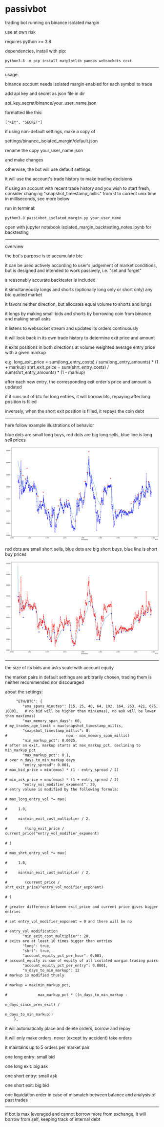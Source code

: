 # passivbot
trading bot running on binance isolated margin

use at own risk


requires python >= 3.8


dependencies, install with pip:


`python3.8 -m pip install matplotlib pandas websockets ccxt`


------------------------------------------------------------------

usage:

binance account needs isolated margin enabled for each symbol to trade

add api key and secret as json file in dir

api_key_secret/binance/your_user_name.json

formatted like this:

`["KEY", "SECRET"]`


if using non-default settings, make a copy of

settings/binance_isolated_margin/default.json

rename the copy your_user_name.json

and make changes

otherwise, the bot will use default settings

it will use the account's trade history to make trading decisions

if using an account with recent trade history and you wish to start fresh,
consider changing "snapshot_timestamp_millis" from 0 to current unix time in milliseconds, see more below

run in terminal:

`python3.8 passivbot_isolated_margin.py your_user_name`


open with jupyter notebook isolated_margin_backtesting_notes.ipynb for backtesting

------------------------------------------------------------------
overview

the bot's purpose is to accumulate btc

it can be used actively according to user's judgement of market conditions, but is designed and intended to work passively, i.e. "set and forget"

a reasonably accurate backtester is included

it simultaneously longs and shorts (optionally long only or short only) any btc quoted market

it favors neither direction, but allocates equal volume to shorts and longs

it longs by making small bids and shorts by borrowing coin from binance and making small asks

it listens to websocket stream and updates its orders continuously

it will look back in its own trade history to determine exit price and amount

it exits positions in both directions at volume weighted average entry price with a given markup

e.g.
long_exit_price = sum(long_entry_costs) / sum(long_entry_amounts) * (1 + markup)
shrt_exit_price = sum(shrt_entry_costs) / sum(shrt_entry_amounts) * (1 - markup)

after each new entry, the corresponding exit order's price and amount is updated

if it runs out of btc for long entries, it will borrow btc, repaying after long position is filled

inversely,
when the short exit position is filled, it repays the coin debt

----------------------------------------------------------------------------------------

here follow example illustrations of behavior

blue dots are small long buys, red dots are big long sells, blue line is long sell prices

![long](/docs/xmr_btc_long.png)



red dots are small short sells, blue dots are big short buys, blue line is short buy prices

![short](/docs/xmr_btc_shrt.png/)







------------------------------------------------------------------
the size of its bids and asks scale with account equity

the market pairs in default settings are arbitrarily chosen, trading them is neither recommended nor discouraged


about the settings:

         "ETH/BTC": {
            "ema_spans_minutes": [15, 25, 40, 64, 102, 164, 263, 421, 675, 1080],   # no bid will be higher than min(emas), no ask will be lower than max(emas)
            "max_memory_span_days": 60,                                             # my_trades_age_limit = max(snapshot_timestamp_millis,
            "snapshot_timestamp_millis": 0,                                         #                           now - max_memory_span_millis)
            "min_markup_pct": 0.0025,                                               # after an exit, markup starts at max_markup_pct, declining to min_markup_pct
            "max_markup_pct": 0.1,                                                  # over n_days_to_min_markup days
            "entry_spread": 0.001,                                                  # max_bid_price = min(emas) * (1 - entry_spread / 2)
                                                                                    # min_ask_price = max(emas) * (1 + entry_spread / 2)
            "entry_vol_modifier_exponent": 20,                                      # entry volume is modified by the following formula:
                                                                                    # max_long_entry_vol *= max(
                                                                                    #     1.0,
                                                                                    #     min(min_exit_cost_multiplier / 2,
                                                                                    #        (long_exit_price / current_price)^entry_vol_modifier_exponent)
                                                                                    # )
                                                                                    # max_shrt_entry_vol *= max(
                                                                                    #     1.0,
                                                                                    #     min(min_exit_cost_multiplier / 2,
                                                                                    #        (current_price / shrt_exit_price)^entry_vol_modifier_exponent)
                                                                                    # )
                                                                                    # greater difference between exit_price and current price gives bigger entries
                                                                                    # set entry_vol_modifier_exponent = 0 and there will be no
                                                                                    # entry_vol modification
            "min_exit_cost_multiplier": 20,                                         # exits are at least 10 times bigger than entries
            "long": true,
            "shrt": true,
            "account_equity_pct_per_hour": 0.001,                                   # account_equity is sum of equity of all isolated margin trading pairs
            "account_equity_pct_per_entry": 0.0001,
            "n_days_to_min_markup": 12                                              # markup is modified thusly
                                                                                    # markup = max(min_markup_pct,
                                                                                    #              max_markup_pct * ((n_days_to_min_markup -
                                                                                                                      n_days_since_prev_exit) /
                                                                                                                     n_days_to_min_markup))
        },




it will automatically place and delete orders, borrow and repay

it will only make orders, never (except by accident) take orders

it maintains up to 5 orders per market pair


one long entry: small bid

one long exit: big ask

one short entry: small ask

one short exit: big bid

one liquidation order in case of mismatch between balance and analysis of past trades

-------------------------------------------------------------------------

if bot is max leveraged and cannot borrow more from exchange, it will borrow from self, keeping track of internal debt

